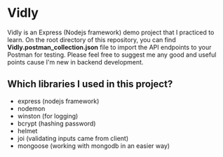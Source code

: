 # Vidly

Vidly is an Express (Nodejs framework) demo project that I practiced to learn.
On the root directory of this repository, you can find **Vidly.postman_collection.json** file
to import the API endpoints to your Postman for testing.
Please feel free to suggest me any good and useful points cause I'm new in backend development.

## Which libraries I used in this project?
- express (nodejs framework)
- nodemon
- winston (for logging)
-  bcrypt  (hashing password)
-  helmet  
-  joi (validating inputs came from client)
- mongoose (working with mongodb in an easier way)
